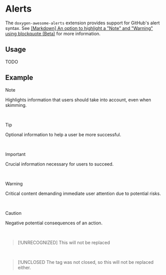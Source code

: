 # Alerts

The `doxygen-awesome-alerts` extension provides support for GitHub's alert syntax. See [[Markdown] An option to highlight a "Note" and "Warning" using blockquote (Beta)](https://github.com/orgs/community/discussions/16925) for more information.


## Usage

TODO

## Example

> [!NOTE]  
> Highlights information that users should take into account, even when skimming.
<br/>

> [!TIP]
> Optional information to help a user be more successful.
<br/>

> [!IMPORTANT]  
> Crucial information necessary for users to succeed.
<br/>

> [!WARNING]  
> Critical content demanding immediate user attention due to potential risks.
<br/>

> [!CAUTION]
> Negative potential consequences of an action.
<br/>

> [!UNRECOGNIZED]
> This will not be replaced
<br/>

> [!UNCLOSED
> The tag was not closed, so this will not be replaced either.
